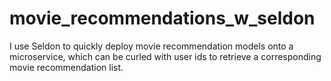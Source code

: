 # movie_recommendations_w_seldon
I use Seldon to quickly deploy movie recommendation models onto a microservice, which can be curled with user ids to retrieve a corresponding movie recommendation list.
